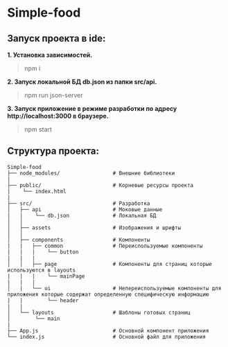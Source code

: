 # Simple-food

## Запуск проекта в ide:

**1. Установка зависимостей.**
> npm i

**2. Запуск локальной БД db.json из папки src/api.**
> npm run json-server

**3. Запуск приложение в режиме разработки по адресу http://localhost:3000 в браузере.**
> npm start


## Структура проекта:

```
Simple-food
├── node_modules/                 # Внешние библиотеки
|
├── public/                       # Корневые ресурсы проекта
|    └── index.html
|
├── src/                          # Разработка
│   ├── api                       # Моковые данные
|   |    └── db.json              # Локальная БД
│   │
│   ├── assets                    # Изображения и шрифты
│   │              
│   ├── components                # Компоненты
|   |   ├── common                # Переиспользуемые компоненты  
|   |   |    └── button 
|   |   | 
│   │   ├── page                  # Компоненты для страниц которые используются в layouts
|   |   |    └── mainPage
|   |   |
│   |   └── ui                    # Непереиспользуемые компоненты для приложения которые содержат определенную специфическую информацию 
|   |        └── header
|   |
│   └── layouts                   # Шаблоны готовых страниц
│        └── main
|
├── App.js                        # Основной компонент приложения
└── index.js                      # Основной файл для приложения
```